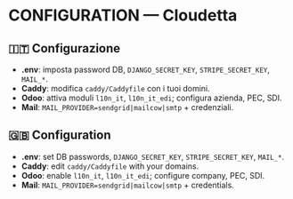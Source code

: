 # CONFIGURATION — Cloudetta

## 🇮🇹 Configurazione
- **.env**: imposta password DB, `DJANGO_SECRET_KEY`, `STRIPE_SECRET_KEY`, `MAIL_*`.
- **Caddy**: modifica `caddy/Caddyfile` con i tuoi domini.
- **Odoo**: attiva moduli `l10n_it`, `l10n_it_edi`; configura azienda, PEC, SDI.
- **Mail**: `MAIL_PROVIDER=sendgrid|mailcow|smtp` + credenziali.

## 🇬🇧 Configuration
- **.env**: set DB passwords, `DJANGO_SECRET_KEY`, `STRIPE_SECRET_KEY`, `MAIL_*`.
- **Caddy**: edit `caddy/Caddyfile` with your domains.
- **Odoo**: enable `l10n_it`, `l10n_it_edi`; configure company, PEC, SDI.
- **Mail**: `MAIL_PROVIDER=sendgrid|mailcow|smtp` + credentials.
